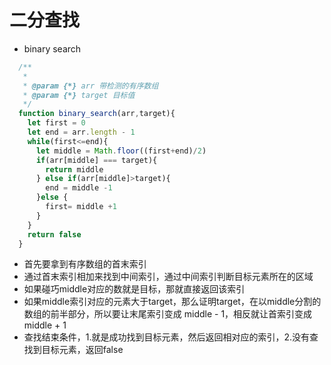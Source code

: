 # 二分查找
* binary search

```js
  /**
   * 
   * @param {*} arr 带检测的有序数组
   * @param {*} target 目标值
   */
  function binary_search(arr,target){
    let first = 0
    let end = arr.length - 1
    while(first<=end){
      let middle = Math.floor((first+end)/2)
      if(arr[middle] === target){
        return middle
      } else if(arr[middle]>target){
        end = middle -1
      }else {
        first= middle +1
      }
    }
    return false
  }
```

* 首先要拿到有序数组的首末索引
* 通过首末索引相加来找到中间索引，通过中间索引判断目标元素所在的区域
* 如果碰巧middle对应的数就是目标，那就直接返回该索引
* 如果middle索引对应的元素大于target，那么证明target，在以middle分割的数组的前半部分，所以要让末尾索引变成 middle - 1，相反就让首索引变成 middle + 1
* 查找结束条件，1.就是成功找到目标元素，然后返回相对应的索引，2.没有查找到目标元素，返回false